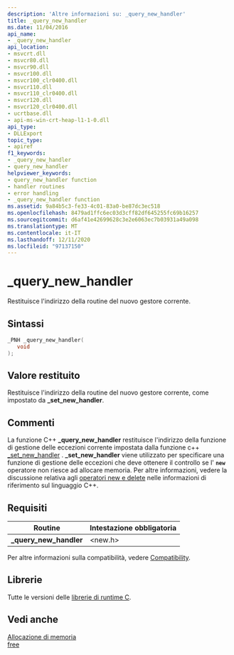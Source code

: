 ```yaml
---
description: 'Altre informazioni su: _query_new_handler'
title: _query_new_handler
ms.date: 11/04/2016
api_name:
- _query_new_handler
api_location:
- msvcrt.dll
- msvcr80.dll
- msvcr90.dll
- msvcr100.dll
- msvcr100_clr0400.dll
- msvcr110.dll
- msvcr110_clr0400.dll
- msvcr120.dll
- msvcr120_clr0400.dll
- ucrtbase.dll
- api-ms-win-crt-heap-l1-1-0.dll
api_type:
- DLLExport
topic_type:
- apiref
f1_keywords:
- _query_new_handler
- query_new_handler
helpviewer_keywords:
- query_new_handler function
- handler routines
- error handling
- _query_new_handler function
ms.assetid: 9a84b5c3-fe33-4c01-83a0-be87dc3ec518
ms.openlocfilehash: 8479ad1ffc6ec03d3cff82df645255fc69b16257
ms.sourcegitcommit: d6af41e42699628c3e2e6063ec7b03931a49a098
ms.translationtype: MT
ms.contentlocale: it-IT
ms.lasthandoff: 12/11/2020
ms.locfileid: "97137150"
---
```

# <a name="_query_new_handler"></a>_query_new_handler

Restituisce l'indirizzo della routine del nuovo gestore corrente.

## <a name="syntax"></a>Sintassi

```C
_PNH _query_new_handler(
   void
);
```

## <a name="return-value"></a>Valore restituito

Restituisce l'indirizzo della routine del nuovo gestore corrente, come impostato da **_set_new_handler**.

## <a name="remarks"></a>Commenti

La funzione C++ **_query_new_handler** restituisce l'indirizzo della funzione di gestione delle eccezioni corrente impostata dalla funzione c++ [_set_new_handler](set-new-handler.md) . **_set_new_handler** viene utilizzato per specificare una funzione di gestione delle eccezioni che deve ottenere il controllo se l' **`new`** operatore non riesce ad allocare memoria. Per altre informazioni, vedere la discussione relativa agli [operatori new e delete](../../cpp/new-and-delete-operators.md) nelle informazioni di riferimento sul linguaggio C++.

## <a name="requirements"></a>Requisiti

|Routine|Intestazione obbligatoria|
|-------------|---------------------|
|**_query_new_handler**|\<new.h>|

Per altre informazioni sulla compatibilità, vedere [Compatibility](../../c-runtime-library/compatibility.md).

## <a name="libraries"></a>Librerie

Tutte le versioni delle [librerie di runtime C](../../c-runtime-library/crt-library-features.md).

## <a name="see-also"></a>Vedi anche

[Allocazione di memoria](../../c-runtime-library/memory-allocation.md)<br/>
[free](free.md)<br/>
